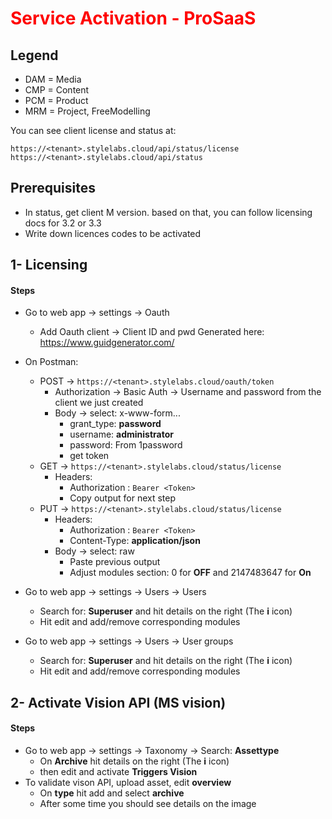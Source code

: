 <h1 style="color:red">Service Activation - ProSaaS</h1>

## Legend
- DAM = Media
- CMP = Content
- PCM = Product
- MRM = Project, FreeModelling
  
You can see client license and status at:
```
https://<tenant>.stylelabs.cloud/api/status/license
https://<tenant>.stylelabs.cloud/api/status
```

## Prerequisites
- In status, get client M version. based on that, you can follow licensing docs for 3.2 or 3.3
- Write down licences codes to be activated

## 1- Licensing

#### Steps
- Go to web app -> settings -> Oauth
  - Add Oauth client -> Client ID and pwd Generated here: https://www.guidgenerator.com/

- On Postman:
  - POST -> ```https://<tenant>.stylelabs.cloud/oauth/token```
    - Authorization -> Basic Auth -> Username and password from the client we just created
    - Body -> select: x-www-form... 
      - grant_type: **password**
      - username: **administrator**
      - password: From 1password 
      - get token
  - GET -> ```https://<tenant>.stylelabs.cloud/status/license```
    - Headers:
      - Authorization : ```Bearer <Token>```
      - Copy output for next step
  - PUT -> ```https://<tenant>.stylelabs.cloud/status/license```
    - Headers:
      - Authorization : ```Bearer <Token>```
      - Content-Type: **application/json**
    - Body -> select: raw
      - Paste previous output
      - Adjust modules section: 0 for **OFF** and 2147483647 for **On**

- Go to web app -> settings -> Users -> Users
  - Search for: **Superuser** and hit details on the right (The **i** icon)
  - Hit edit and add/remove corresponding modules

- Go to web app -> settings -> Users -> User groups
  - Search for: **Superuser** and hit details on the right (The **i** icon)
  - Hit edit and add/remove corresponding modules

## 2- Activate Vision API (MS vision)

#### Steps
- Go to web app -> settings -> Taxonomy -> Search: **Assettype**
  - On **Archive** hit details on the right (The **i** icon) 
  - then edit and activate **Triggers Vision**
- To validate vison API, upload asset, edit **overview**
  - On **type** hit add and select **archive**
  - After some time you should see details on the image